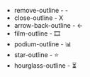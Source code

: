 - remove-outline - -
- close-outline - X
- arrow-back-outline - <-
- film-outline - 🎞️​
- podium-outline - 📊​
- star-outline - ⭐
- hourglass-outline - ⏳​
